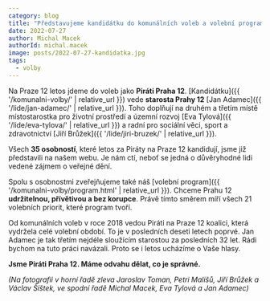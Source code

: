 ```yaml
---
category: blog
title: "Představujeme kandidátku do komunálních voleb a volební program pro Prahu 12 udržitelnou, přívětivou a bez korupce"
date: 2022-07-27
author: Michal Macek
authorId: michal.macek
image: posts/2022-07-27-kandidatka.jpg
tags:
  - volby
---
```


Na Praze 12 letos jdeme do voleb jako **Piráti Praha 12**. [Kandidátku]({{ '/komunalni-volby/' | relative_url }}) vede **starosta Prahy 12** [Jan Adamec]({{ '/lide/jan-adamec/' | relative_url }}). Toho doplňují na druhém a třetím místě místostarostka pro životní prostředí a územní rozvoj [Eva Tylová]({{ '/lide/eva-tylova/' | relative_url }}) a radní pro sociální věci, sport a zdravotnictví [Jiří Brůžek]({{ '/lide/jiri-bruzek/' | relative_url }}).

Všech **35 osobností**, které letos za Piráty na Praze 12 kandidují, jsme již představili na našem webu. Je nám ctí, neboť se jedná o důvěryhodné lidi vedené zájmem o veřejné dění.

Spolu s osobnostmi zveřejňujeme také náš [volební program]({{ '/komunalni-volby/program.html' | relative_url }}). Chceme Prahu 12 **udržitelnou, přívětivou a bez korupce**. Právě tímto směrem míří všech 21 volebních priorit, které program tvoří.

Od komunálních voleb v roce 2018 vedou Piráti na Praze 12 koalici, která vydržela celé volební období. To je v posledních deseti letech poprvé. Jan Adamec je tak třetím nejdéle sloužícím starostou za posledních 32 let.
Rádi bychom na tuto práci navázali. Proto se i letos ucházíme o Vaše hlasy.

**Jsme Piráti Praha 12. Máme odvahu dělat, co je správné.**

_(Na fotografii v horní řadě zleva Jaroslav Toman, Petri Mališů, Jiří Brůžek a Václav Šíštek, ve spodní řadě Michal Macek, Eva Tylová a Jan Adamec)_
